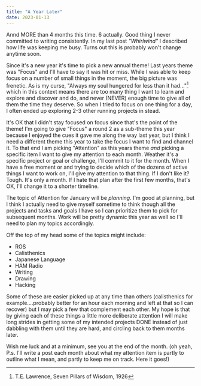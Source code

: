 ```yaml
---
title: "A Year Later"
date: 2023-01-13
---
```


Annd MORE than 4 months this time. 6 actually. Good thing I never committed to writing consistently. In my last post *"Whirlwind"* I described how life was keeping me busy. Turns out this is probably won't change anytime soon. 

Since it's a new year it's time to pick a new annual theme! Last years theme was "Focus" and I'll have to say it was hit or miss. While I was able to keep focus on a number of small things in the moment, the big picture was frenetic. As is my curse, "Always my soul hungered for less than it had..."[^1] which in this context means there are too many thing I want to learn and explore and discover and do, and never (NEVER) enough time to give all of them the time they deserve. So when I tried to focus on one thing for a day, I often ended up exploring 2-3 other running projects in stead. 

It's OK that I didn't stay focused on focus since that's the point of the theme! I'm going to give  "Focus" a round 2 as a sub-theme this year because I enjoyed the cues it gave me along the way last year, but I think I need a different theme this year to take the focus I want to find and channel it. To that end I am picking "Attention" as this years theme *and* picking a specific item I want to give my attention to each month. Weather it's a specific project or goal or challenge, I'll commit to it for the month. When I have a free moment or and trying to decide which of the dozens of active things I want to work on, I'll give my attention to that thing. If I don't like it? Tough. It's only a month. If I hate that plan after the first few months, that's OK, I'll change it to a shorter timeline. 

The topic of Attention for January will be *planning*. I'm good at planning, but I think I actually need to give myself sometime to think though all the projects and tasks and goals I have so I can prioritize them to pick for subsequent months. Work will be pretty dynamic this year as well so I'll need to plan my topics accordingly. 

Off the top of my head some of the topics might include:
- ROS
- Calisthenics
- Japanese Language
- HAM Radio
- Writing
- Drawing
- Hacking

Some of these are easier picked up at any time than others (calisthenics for example....probably better for an hour each morning and left at that so I can recover) but I may pick a few that complement each other. My hope is that by giving each of these things a little more deliberate attention I will make long strides in getting some of my intended projects DONE instead of just dabbling with them until they are hard, and circling back to them months later. 

Wish me luck and at a minimum, see you at the end of the month. (oh yeah, P.s. I'll write a post each month about what my attention item is partly to outline what I mean, and partly to keep me on track. Here it goes!) 





[^1]: T.E. Lawrence, Seven Pillars of Wisdom, 1926 

